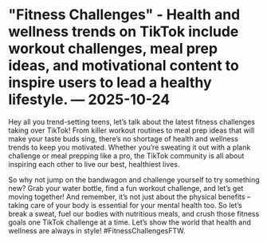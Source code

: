 # "Fitness Challenges" - Health and wellness trends on TikTok include workout challenges, meal prep ideas, and motivational content to inspire users to lead a healthy lifestyle. — 2025-10-24

Hey all you trend-setting teens, let’s talk about the latest fitness challenges taking over TikTok! From killer workout routines to meal prep ideas that will make your taste buds sing, there’s no shortage of health and wellness trends to keep you motivated. Whether you’re sweating it out with a plank challenge or meal prepping like a pro, the TikTok community is all about inspiring each other to live our best, healthiest lives.

So why not jump on the bandwagon and challenge yourself to try something new? Grab your water bottle, find a fun workout challenge, and let’s get moving together! And remember, it’s not just about the physical benefits – taking care of your body is essential for your mental health too. So let’s break a sweat, fuel our bodies with nutritious meals, and crush those fitness goals one TikTok challenge at a time. Let’s show the world that health and wellness are always in style! #FitnessChallengesFTW.